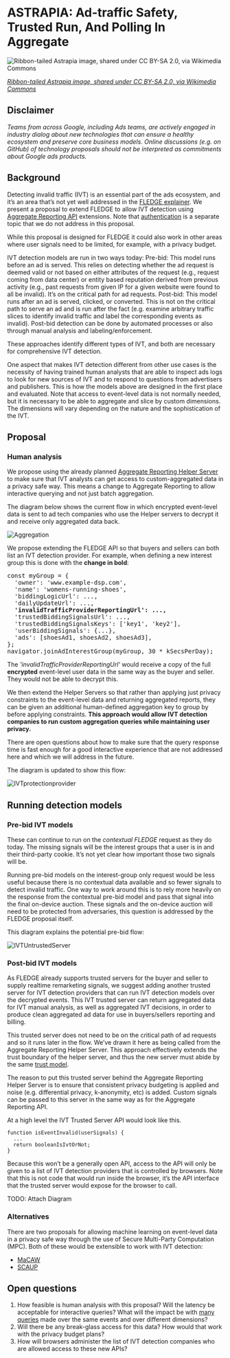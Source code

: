 # ASTRAPIA: Ad-traffic Safety, Trusted Run, And Polling In Aggregate

![Ribbon-tailed Astrapia image, shared under CC BY-SA 2.0, via Wikimedia Commons](https://upload.wikimedia.org/wikipedia/commons/thumb/a/ab/Ribbon-tailed_Astrapia.jpg/450px-Ribbon-tailed_Astrapia.jpg)

*[Ribbon-tailed Astrapia image, shared under CC BY-SA 2.0, via Wikimedia Commons](https://commons.wikimedia.org/wiki/File:Ribbon-tailed_Astrapia.jpg)*

## Disclaimer

*Teams from across Google, including Ads teams, are actively engaged in industry dialog about new technologies that can ensure a healthy ecosystem and preserve core business models. Online discussions (e.g. on GitHub) of technology proposals should not be interpreted as commitments about Google ads products.*

## Background
Detecting invalid traffic (IVT) is an essential part of the ads ecosystem, and it’s an area that’s not yet well addressed in the [FLEDGE explainer](https://github.com/WICG/turtledove/blob/main/FLEDGE.md).  We present a proposal to extend FLEDGE to allow IVT detection using [Aggregate Reporting API](https://github.com/csharrison/aggregate-reporting-api) extensions.  Note that [authentication](https://github.com/WICG/conversion-measurement-api/blob/main/SERVICE.md#authenticating-inputs) is a separate topic that we do not address in this proposal.

While this proposal is designed for FLEDGE it could also work in other areas where user signals need to be limited, for example, with a privacy budget.

IVT detection models are run in two ways today:
Pre-bid: This model runs before an ad is served.  This relies on detecting whether the ad request is deemed valid or not based on either attributes of the request (e.g., request coming from data center) or entity based reputation derived from previous activity (e.g., past requests from given IP for a given website were found to all be invalid).  It’s on the critical path for ad requests.
Post-bid: This model runs after an ad is served, clicked, or converted.  This is not on the critical path to serve an ad and is run after the fact (e.g. examine arbitrary traffic slices to identify invalid traffic and label the corresponding events as invalid). Post-bid detection can be done by automated processes or also through manual analysis and labeling/enforcement.

These approaches identify different types of IVT, and both are necessary for comprehensive IVT detection.

One aspect that makes IVT detection different from other use cases is the necessity of having trained human analysts that are able to inspect ads logs to look for new sources of IVT and to respond to questions from advertisers and publishers. This is how the models above are designed in the first place and evaluated.  Note that access to event-level data is not normally needed, but it is necessary to be able to aggregate and slice by custom dimensions. The dimensions will vary depending on the nature and the sophistication of the IVT.  

## Proposal

### Human analysis
We propose using the already planned [Aggregate Reporting Helper Server](https://github.com/WICG/conversion-measurement-api/blob/main/SERVICE.md) to make sure that IVT analysts can get access to custom-aggregated data in a privacy safe way.  This means a change to Aggregate Reporting to allow interactive querying and not just batch aggregation.

The diagram below shows the current flow in which encrypted event-level data is sent to ad tech companies who use the Helper servers to decrypt it and receive only aggregated data back.

![Aggregation](./Aggregation.png)

We propose extending the FLEDGE API so that buyers and sellers can both list an IVT detection provider.  For example, when defining a new interest group this is done with the **change in bold**:

<pre>
const myGroup = {
  'owner': 'www.example-dsp.com',
  'name': 'womens-running-shoes',
  'biddingLogicUrl': ...,
  'dailyUpdateUrl': ...,
  <b>'invalidTrafficProviderReportingUrl': ...,</b>
  'trustedBiddingSignalsUrl': ...,
  'trustedBiddingSignalsKeys': ['key1', 'key2'],
  'userBiddingSignals': {...},
  'ads': [shoesAd1, shoesAd2, shoesAd3],
};
navigator.joinAdInterestGroup(myGroup, 30 * kSecsPerDay);
</pre>

The *'invalidTrafficProviderReportingUrl'* would receive a copy of the full **encrypted** event-level user data in the same way as the buyer and seller.  They would not be able to decrypt this.

We then extend the Helper Servers so that rather than applying just privacy constraints to the event-level data and returning aggregated reports, they can be given an additional human-defined aggregation key to group by before applying constraints.  **This approach would allow IVT detection companies to run custom aggregation queries while maintaining user privacy.**

There are open questions about how to make sure that the query response time is fast enough for a good interactive experience that are not addressed here and which we will address in the future.

The diagram is updated to show this flow:

![IVTprotectionprovider](./IVTprotectionprovider.png)

## Running detection models

### Pre-bid IVT models

These can continue to run on the *contextual FLEDGE* request as they do today.  The missing signals will be the interest groups that a user is in and their third-party cookie.  It’s not yet clear how important those two signals will be.

Running pre-bid models on the interest-group only request would be less useful because there is no contextual data available and so fewer signals to detect invalid traffic.  One way to work around this is to rely more heavily on the response from the contextual pre-bid model and pass that signal into the final on-device auction. These signals and the on-device auction will need to be protected from adversaries, this question is addressed by the FLEDGE proposal itself.

This diagram explains the potential pre-bid flow:

![IVTUntrustedServer](./IVTUntrustedServer.png)

### Post-bid IVT models
As FLEDGE already supports trusted servers for the buyer and seller to supply realtime remarketing signals, we suggest adding another trusted server for IVT detection providers that can run IVT detection models over the decrypted events. This IVT trusted server can return aggregated data for IVT manual analysis, as well as aggregated IVT decisions, in order to produce clean aggregated ad data for use in buyers/sellers reporting and billing.

This trusted server does not need to be on the critical path of ad requests and so it runs later in the flow.  We’ve drawn it here as being called from the Aggregate Reporting Helper Server.  This approach effectively extends the trust boundary of the helper server, and thus the new server must abide by the same [trust model](https://github.com/google/ads-privacy/blob/master/trust-model/trust_techniques.md).

The reason to put this trusted server behind the Aggregate Reporting Helper Server is to ensure that consistent privacy budgeting is applied and noise (e.g. differential privacy, k-anonymity, etc) is added.  Custom signals can be passed to this server in the same way as for the Aggregate Reporting API.

At a high level the IVT Trusted Server API would look like this.

```
function isEventInvalid(userSignals) {
  ...
  return booleanIsIvtOrNot;
}
```

Because this won’t be a generally open API, access to the API will only be given to a list of IVT detection providers that is controlled by browsers.  Note that this is not code that would run inside the browser, it’s the API interface that the trusted server would expose for the browser to call.

TODO: Attach Diagram

### Alternatives
There are two proposals for allowing machine learning on event-level data in a privacy safe way through the use of Secure Multi-Party Computation (MPC).  Both of these would be extensible to work with IVT detection:
 * [MaCAW](https://github.com/WICG/privacy-preserving-ads/blob/main/MACAW.md)
 * [SCAUP](https://github.com/google/ads-privacy/tree/master/proposals/scaup)

## Open questions
 1. How feasible is human analysis with this proposal? Will the latency be acceptable for interactive queries? What will the impact be with [many queries](https://github.com/WICG/conversion-measurement-api/blob/main/SERVICE.md#enforcing-per-record-query-limits) made over the same events and over different dimensions? 
 1. Will there be any break-glass access for this data?  How would that work with the privacy budget plans?
 1. How will browsers administer the list of IVT detection companies who are allowed access to these new APIs?

